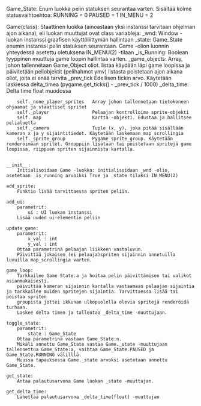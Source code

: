 Game_State:
    Enum luokka pelin statuksen seurantaa varten. Sisältää kolme statusvaihtoehtoa:
        RUNNING = 0
        PAUSED = 1
        IN_MENU = 2

Game(class):
    Staattinen luokka (ainoastaan yksi instanssi tarvitaan ohjelman ajon aikana), eli luokan muuttujat ovat class variableja:
        _wnd:                       Window -luokan instanssi graafisen käyttöliittymän hallintaan
        _state:                     Game_State enumin instanssi pelin statuksen seurantaan. Game -olion luonnin yhteydessä asetettu oletuksena IN_MENU(2) -tilaan
        _is_Running:                Boolean tyyppinen muuttuja game loopin hallintaa varten.
        _game_objects:              Array, johon tallennetaan Game_Object oliot. listaa käydään läpi game loopissa ja päivitetään peliobjektit (pelihahmot ymv)
                                    listasta poistetaan ajon aikana oliot, joita ei enää tarvita
        _prev_tick                  Edellisen tickin arvo. Käytetään laskiessa delta_timea (pygame.get_ticks() - _prev_tick / 1000)
        _delta_time:                Delta time float muodossa
        
        self._none_player_sprites   Array johon tallennetaan tietokoneen ohjaamat ja staattiset spritet
        self._player                Pelaajan kontrolloima sprite-objekti
        self._map                   Kartta -objekti. Edustaa ja hallitsee pelialuetta
        self._camera                Tuple (x, y), joka pitää sisällään kameran x ja y sijaintitiedot. Käytetään laskemaan map scrollingia
        self._sprite_group          Pygame sprite_group. Käytetään renderöimään spritet. Grouppiin lisätään tai poistetaan spritejä game loopissa, riippuen spriten sijainnista kartalla.


    __init__:
        Initialisoidaan Game -luokka: initialisoidaan _wnd -olio, asetetaan _is_running arvoiksi True ja _state tilaksi IN_MENU(2)
        
    add_sprite:
        Funktio lisää tarvittaessa spriten peliin.
        
    add_ui:
        parametrit:
            ui : UI luokan instanssi
        Lisää uuden ui-elementin peliin
        
    update_game:
        parametrit:
            x_val : int
            y_val : int
        Ottaa parametrinä pelaajan liikkeen vastaluvun.
        Päivittää jokaisen (ei pelaaja)spriten sijainnin annetuilla luvuilla map_scrollingia varten.

    game_loop:
        Tarkkailee Game State:a ja hoitaa pelin päivittämisen tai valikot asianmukaisesti.
        päivittää kameran sijainnin kartalla vastaamaan pelaajan sijaintia ja tarkkailee muiden spritejen sijaintia. Tarvittaessa lisää tai poistaa spriten 
        groupista jottei ikkunan ulkopuolella olevia spritejä renderöidä turhaan.
        Laskee delta timen ja tallentaa _delta_time -muuttujaan.

    toggle_state:
        parametrit:
            state : Game_State
        Ottaa parametrinä vastaan Game_State:n.
        Mikäli annettu Game_State vastaa Game._state -muuttujaan tallennettua Game_State:a, vaihtaa Game_State.PAUSED ja Game_State.RUNNING välilllä.
        Muussa tapauksessa Game._state arvoksi asetetaan annettu Game_State.
        
    get_state:
        Antaa palautusarvona Game luokan _state -muuttujan.

    get_delta_time:
        Lähettää palautusarvona _delta_time(float) -muuttujan